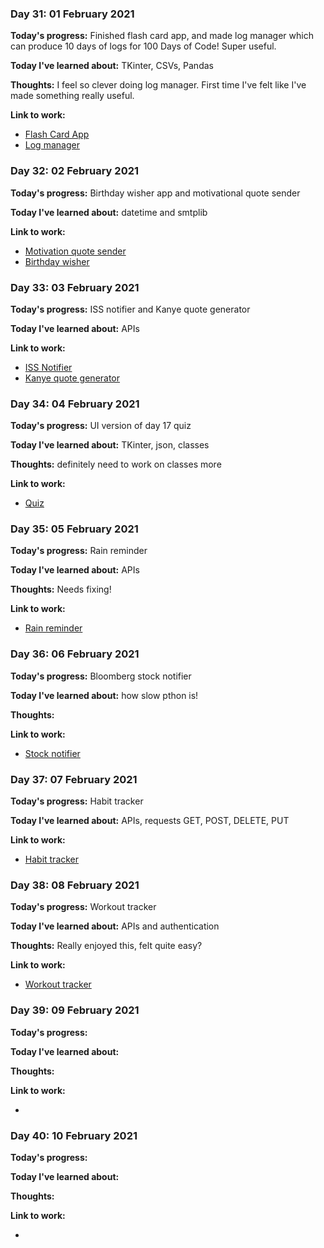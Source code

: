 
### Day 31: 01 February 2021
**Today's progress:** Finished flash card app, and made log manager which can produce 10 days of logs for 100 Days of 
Code! Super useful.
    
**Today I've learned about:** TKinter, CSVs, Pandas
    
**Thoughts:** I feel so clever doing log manager. First time I've felt like I've made something really useful.
    
**Link to work:**

* [Flash Card App](https://github.com/bethpritchard/100DaysOfCodeBootcamp/blob/master/Day31/flash_card_main.py)
* [Log manager](log_manager.py)
    

    
### Day 32: 02 February 2021
**Today's progress:** Birthday wisher app and motivational quote sender
    
**Today I've learned about:** datetime and smtplib
    
**Link to work:**

* [Motivation quote sender](https://github.com/bethpritchard/100DaysOfCodeBootcamp/blob/master/Day32/motivational_quotes/main_motivational_quotes.py)
* [Birthday wisher](https://github.com/bethpritchard/100DaysOfCodeBootcamp/blob/master/Day32/birthday_wisher/birthday_wisher_main.py)    

    

    
### Day 33: 03 February 2021
**Today's progress:** ISS notifier and Kanye quote generator
    
**Today I've learned about:** APIs
    
**Link to work:**

* [ISS Notifier](https://github.com/bethpritchard/100DaysOfCodeBootcamp/blob/master/Day33/iss_notifier_main.py)
* [Kanye quote generator](https://github.com/bethpritchard/100DaysOfCodeBootcamp/blob/master/Day33/Kanye_quote_main.py)

    
### Day 34: 04 February 2021
**Today's progress:** UI version of day 17 quiz
    
**Today I've learned about:** TKinter, json, classes
    
**Thoughts:** definitely need to work on classes more
    
**Link to work:**

* [Quiz](https://github.com/bethpritchard/100DaysOfCodeBootcamp/blob/master/Day34)
    

    
### Day 35: 05 February 2021
**Today's progress:** Rain reminder
    
**Today I've learned about:** APIs
    
**Thoughts:** Needs fixing!
    
**Link to work:**

* [Rain reminder](https://github.com/bethpritchard/100DaysOfCodeBootcamp/blob/master/Day35)
    

    
### Day 36: 06 February 2021
**Today's progress:** Bloomberg stock notifier
    
**Today I've learned about:** how slow pthon is!
    
**Thoughts:**
    
**Link to work:**

* [Stock notifier](https://github.com/bethpritchard/100DaysOfCodeBootcamp/blob/master/Day36/bloomberg_main.py)
    

    
### Day 37: 07 February 2021
**Today's progress:** Habit tracker
    
**Today I've learned about:** APIs, requests GET, POST, DELETE, PUT

**Link to work:**

* [Habit tracker](https://github.com/bethpritchard/100DaysOfCodeBootcamp/blob/master/Day37)
    

    
### Day 38: 08 February 2021
**Today's progress:** Workout tracker
    
**Today I've learned about:** APIs and authentication
    
**Thoughts:** Really enjoyed this, felt quite easy?
    
**Link to work:**

* [Workout tracker](https://github.com/bethpritchard/100DaysOfCodeBootcamp/blob/master/Day38/workout_tracker.py)
    

    
### Day 39: 09 February 2021
**Today's progress:**
    
**Today I've learned about:**
    
**Thoughts:**
    
**Link to work:**

* [](https://github.com/bethpritchard/100DaysOfCodeBootcamp/blob/master/)
    

    
### Day 40: 10 February 2021
**Today's progress:**
    
**Today I've learned about:**
    
**Thoughts:**
    
**Link to work:**

* [](https://github.com/bethpritchard/100DaysOfCodeBootcamp/blob/master/)
    

    